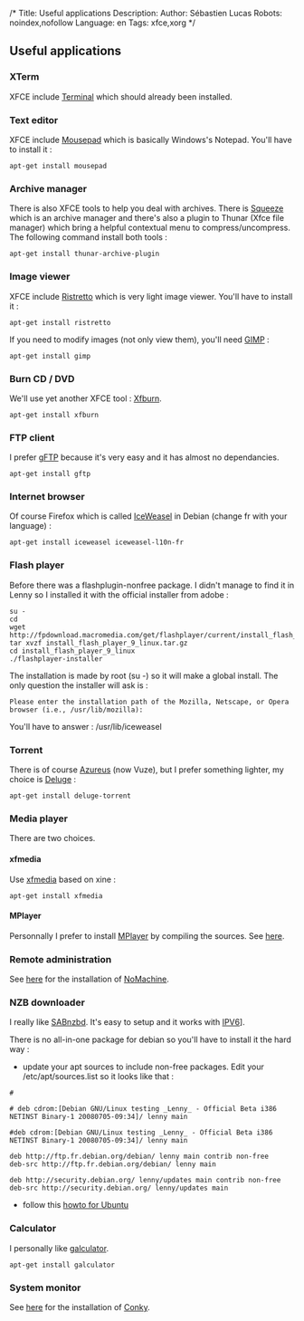 /*
Title: Useful applications
Description: 
Author: Sébastien Lucas
Robots: noindex,nofollow
Language: en
Tags: xfce,xorg
*/
## Useful applications

### XTerm
XFCE include [Terminal](http://www.os-cillation.com/index.php?id=42&L=5) which should already been installed.
### Text editor

XFCE include [Mousepad](http://www.xfce.org/projects/mousepad/) which is basically Windows's Notepad. You'll have to install it :

```
apt-get install mousepad
```

### Archive manager

There is also XFCE tools to help you deal with archives. There is [Squeeze](http://squeeze.xfce.org/) which is an archive manager and there's also a plugin to Thunar (Xfce file manager) which bring a helpful contextual menu to compress/uncompress. The following command install both tools :

```
apt-get install thunar-archive-plugin
```

### Image viewer

XFCE include [Ristretto](http://goodies.xfce.org/projects/applications/ristretto) which is very light image viewer. You'll have to install it :

```
apt-get install ristretto
```

If you need to modify images (not only view them), you'll need [GIMP](http://www.gimp.org/) :

```
apt-get install gimp
```

### Burn CD / DVD

We'll use yet another XFCE tool : [Xfburn](http://www.xfce.org/projects/xfburn/).

```
apt-get install xfburn
```

### FTP client

I prefer [gFTP](http://gftp.seul.org/) because it's very easy and it has almost no dependancies.

```
apt-get install gftp
```

### Internet browser

Of course Firefox which is called [IceWeasel](http://fr.wikipedia.org/wiki/IceWeasel) in Debian (change fr with your language) :

```
apt-get install iceweasel iceweasel-l10n-fr
```

### Flash player

Before there was a flashplugin-nonfree package. I didn't manage to find it in Lenny so I installed it with the official installer from adobe :

```
su -
cd 
wget http://fpdownload.macromedia.com/get/flashplayer/current/install_flash_player_9_linux.tar.gz
tar xvzf install_flash_player_9_linux.tar.gz
cd install_flash_player_9_linux
./flashplayer-installer
```

The installation is made by root (su -) so it will make a global install. The only question the installer will ask is :

```
Please enter the installation path of the Mozilla, Netscape, or Opera browser (i.e., /usr/lib/mozilla): 
```

You'll have to answer : /usr/lib/iceweasel

### Torrent

There is of course [Azureus](http://azureus.sourceforge.net/) (now Vuze), but I prefer something lighter, my choice is [Deluge](http://deluge-torrent.org/) :

```
apt-get install deluge-torrent
```

### Media player

There are two choices.
#### xfmedia

Use [xfmedia](http://spuriousinterrupt.org/projects/xfmedia) based on xine :

```
apt-get install xfmedia
```

#### MPlayer

Personnally I prefer to install [MPlayer](http://www.mplayerhq.hu) by compiling the sources.
See [here](/en/debian/mplayer).

### Remote administration

See [here](/en/debian/nomachine) for the installation of [NoMachine](http://www.nomachine.com/).

### NZB downloader

I really like [SABnzbd](http://sabnzbd.wikidot.com/). It's easy to setup and it works with [ IPV6](/[en/debian-ipv6 )].

There is no all-in-one package for debian so you'll have to install it the hard way :
*	update your apt sources to include non-free packages. Edit your /etc/apt/sources.list so it looks like that :

```
#

# deb cdrom:[Debian GNU/Linux testing _Lenny_ - Official Beta i386 NETINST Binary-1 20080705-09:34]/ lenny main

#deb cdrom:[Debian GNU/Linux testing _Lenny_ - Official Beta i386 NETINST Binary-1 20080705-09:34]/ lenny main

deb http://ftp.fr.debian.org/debian/ lenny main contrib non-free
deb-src http://ftp.fr.debian.org/debian/ lenny main

deb http://security.debian.org/ lenny/updates main contrib non-free
deb-src http://security.debian.org/ lenny/updates main
```

*	follow this [howto for Ubuntu](http://sabnzbd.wikidot.com/install-ubuntuserver804)

### Calculator

I personally like [galculator](http://galculator.sourceforge.net/).

```
apt-get install galculator
```

### System monitor

See [here](/en/debian/conky) for the installation of [Conky](http://conky.sourceforge.net/).

